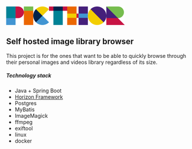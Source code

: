 ![Picthor.io](https://raw.githubusercontent.com/picthor-io/picthor-io-ui/512071aae6d06c4d43b916bba8ed7e7ce4f496fd/src/assets/picthor-logo-color.png)

## Self hosted image library browser

This project is for the ones that want to be able to quickly browse through their personal images and videos library regardless of its size.


##### Technology stack
- Java + Spring Boot
- [Horizon Framework](https://github.com/realcnbs/horizon-framework)
- Postgres
- MyBatis 
- ImageMagick
- ffmpeg
- exiftool
- linux
- docker
